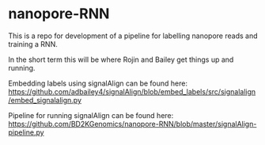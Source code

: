# nanopore-RNN

This is a repo for development of a pipeline for labelling nanopore reads and training a RNN.

In the short term this will be where Rojin and Bailey get things up and running.

Embedding labels using signalAlign can be found here:
https://github.com/adbailey4/signalAlign/blob/embed_labels/src/signalalign/embed_signalalign.py

Pipeline for running signalAlign can be found here:
https://github.com/BD2KGenomics/nanopore-RNN/blob/master/signalAlign-pipeline.py
